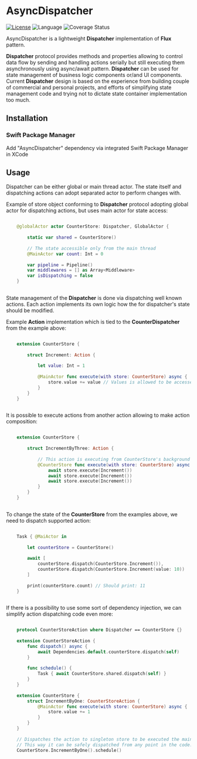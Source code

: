 # AsyncDispatcher

[![License](https://img.shields.io/badge/license-MIT-ff69b4.svg)](https://github.com/kzlekk/AsyncDispatcher/raw/master/LICENSE)
![Language](https://img.shields.io/badge/swift-5.5-orange.svg)
![Coverage Status](https://img.shields.io/badge/coverage-91.4%25-brightgreen)

AsyncDispatcher is a lightweight **Dispatcher** implementation of **Flux** pattern. 

**Dispatcher** protocol provides methods and properties allowing to control data flow by sending and handling actions serially but still executing them asynchronously using async/await pattern. **Dispatcher** can be used for state management of business logic components or/and UI components. Current **Dispatcher** design is based on the experience from building couple of commercial and personal projects, and efforts of simplifying state management code and trying not to dictate state container implementation too much.

## Installation

### Swift Package Manager

Add "AsyncDispatcher" dependency via integrated Swift Package Manager in XCode

## Usage

Dispatcher can be either global or main thread actor. The state itself and dispatching actions can adopt separated actor to perform changes with.

Example of store object conforming to **Dispatcher** protocol adopting global actor for dispatching actions, but uses main actor for state access: 

```swift

    @globalActor actor CounterStore: Dispatcher, GlobalActor {
       
        static var shared = CounterStore()
                   
        // The state accessible only from the main thread
        @MainActor var count: Int = 0
        
        var pipeline = Pipeline()
        var middlewares = [] as Array<Middleware>
        var isDispatching = false
    }
    
```

State management of the **Dispatcher** is done via dispatching well known actions. Each action implements its own logic how the for dispatcher's state should be modified.

Example **Action** implementation which is tied to the **CounterDispatcher** from the example above:
 
```swift

    extension CounterStore {
     
        struct Increment: Action {
        
            let value: Int = 1
        
            @MainActor func execute(with store: CounterStore) async {
                store.value += value // Values is allowed to be accessed directly from the main thread
            }
        }
    }
    
```

It is possible to execute actions from another action allowing to make action composition:
 
```swift

    extension CounterStore {
     
        struct IncrementByThree: Action {
        
            // This action is executing from CounterStore's background actor context
            @CounterStore func execute(with store: CounterStore) async {
                await store.execute(Increment())
                await store.execute(Increment())
                await store.execute(Increment())
            }
        }
    }
    
```

To change the state of the **CounterStore** from the examples above, we need to dispatch supported action:

```swift

    Task { @MaiActor in 
    
        let counterStore = CounterStore()
    
        await [
            counterStore.dispatch(CounterStore.Increment()), 
            counterStore.dispatch(CounterStore.Increment(value: 10))
        ]
        
        print(counterStore.count) // Should print: 11
    }
    
```

If there is a possibility to use some sort of dependency injection, we can simplify action dispatching code even more:

```swift

    protocol CounterStoreAction where Dispatcher == CounterStore {}
    
    extension CounterStoreAction {
        func dispatch() async {
            await Dependencies.default.counterStore.dispatch(self)
        }
        
        func schedule() {
            Task { await CounterStore.shared.dispatch(self) }
        }
    }
    
    extension CounterStore {     
        struct IncrementByOne: CounterStoreAction {
            @MainActor func execute(with store: CounterStore) async {
                store.value += 1
            }
        }
    }
    
    // Dispatches the action to singleton store to be executed the main thread. 
    // This way it can be safely dispatched from any point in the code.
    CounterStore.IncrementByOne().schedule()


``` 

